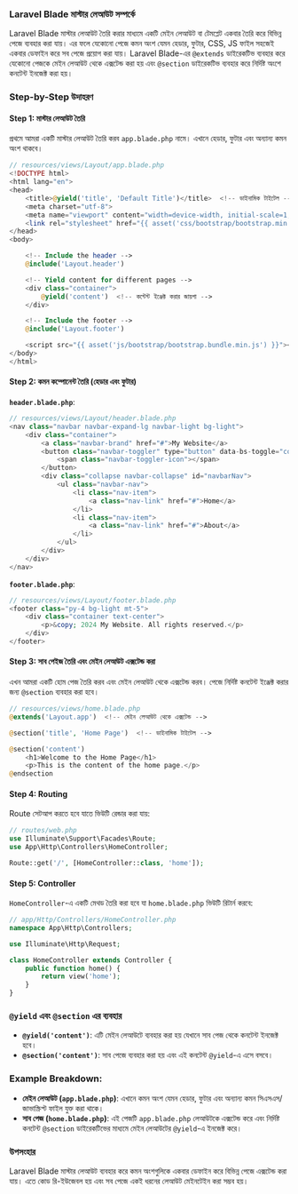 ### Laravel Blade মাস্টার লেআউট সম্পর্কে

Laravel Blade মাস্টার লেআউট তৈরি করার মাধ্যমে একটি মেইন লেআউট বা টেমপ্লেট একবার তৈরি করে বিভিন্ন পেজে ব্যবহার করা যায়। এর ফলে যেকোনো পেজে কমন অংশ যেমন হেডার, ফুটার, CSS, JS ফাইল সহজেই একবার ডেফাইন করে সব পেজে প্রয়োগ করা যায়। Laravel Blade-এর `@extends` ডাইরেকটিভ ব্যবহার করে যেকোনো পেজকে মেইন লেআউট থেকে এক্সটেন্ড করা হয় এবং `@section` ডাইরেকটিভ ব্যবহার করে নির্দিষ্ট অংশে কনটেন্ট ইনজেক্ট করা হয়।

### Step-by-Step উদাহরণ

#### Step 1: মাস্টার লেআউট তৈরি

প্রথমে আমরা একটি মাস্টার লেআউট তৈরি করব `app.blade.php` নামে। এখানে হেডার, ফুটার এবং অন্যান্য কমন অংশ থাকবে।

```php
// resources/views/Layout/app.blade.php
<!DOCTYPE html>
<html lang="en">
<head>
    <title>@yield('title', 'Default Title')</title>  <!-- ডাইনামিক টাইটেল -->
    <meta charset="utf-8">
    <meta name="viewport" content="width=device-width, initial-scale=1, shrink-to-fit=no">
    <link rel="stylesheet" href="{{ asset('css/bootstrap/bootstrap.min.css') }}">
</head>
<body>

    <!-- Include the header -->
    @include('Layout.header')

    <!-- Yield content for different pages -->
    <div class="container">
        @yield('content')  <!-- কন্টেন্ট ইঞ্জেক্ট করার জায়গা -->
    </div>

    <!-- Include the footer -->
    @include('Layout.footer')

    <script src="{{ asset('js/bootstrap/bootstrap.bundle.min.js') }}"></script>
</body>
</html>
```

#### Step 2: কমন কম্পোনেন্ট তৈরি (হেডার এবং ফুটার)

**`header.blade.php`**:

```php
// resources/views/Layout/header.blade.php
<nav class="navbar navbar-expand-lg navbar-light bg-light">
    <div class="container">
        <a class="navbar-brand" href="#">My Website</a>
        <button class="navbar-toggler" type="button" data-bs-toggle="collapse" data-bs-target="#navbarNav" aria-controls="navbarNav" aria-expanded="false" aria-label="Toggle navigation">
            <span class="navbar-toggler-icon"></span>
        </button>
        <div class="collapse navbar-collapse" id="navbarNav">
            <ul class="navbar-nav">
                <li class="nav-item">
                    <a class="nav-link" href="#">Home</a>
                </li>
                <li class="nav-item">
                    <a class="nav-link" href="#">About</a>
                </li>
            </ul>
        </div>
    </div>
</nav>
```

**`footer.blade.php`**:

```php
// resources/views/Layout/footer.blade.php
<footer class="py-4 bg-light mt-5">
    <div class="container text-center">
        <p>&copy; 2024 My Website. All rights reserved.</p>
    </div>
</footer>
```

#### Step 3: সাব পেইজ তৈরি এবং মেইন লেআউট এক্সটেন্ড করা

এখন আমরা একটি হোম পেজ তৈরি করব এবং মেইন লেআউট থেকে এক্সটেন্ড করব। পেজে নির্দিষ্ট কনটেন্ট ইঞ্জেক্ট করার জন্য `@section` ব্যবহার করা হবে।

```php
// resources/views/home.blade.php
@extends('Layout.app')  <!-- মেইন লেআউট থেকে এক্সটেন্ড -->

@section('title', 'Home Page')  <!-- ডাইনামিক টাইটেল -->

@section('content')
    <h1>Welcome to the Home Page</h1>
    <p>This is the content of the home page.</p>
@endsection
```

#### Step 4: Routing

Route সেটআপ করতে হবে যাতে ভিউটি রেন্ডার করা যায়:

```php
// routes/web.php
use Illuminate\Support\Facades\Route;
use App\Http\Controllers\HomeController;

Route::get('/', [HomeController::class, 'home']);
```

#### Step 5: Controller

`HomeController`-এ একটি মেথড তৈরি করা হবে যা `home.blade.php` ভিউটি রিটার্ন করবে:

```php
// app/Http/Controllers/HomeController.php
namespace App\Http\Controllers;

use Illuminate\Http\Request;

class HomeController extends Controller {
    public function home() {
        return view('home');
    }
}
```

### `@yield` এবং `@section` এর ব্যবহার

-   **`@yield('content')`**: এটি মেইন লেআউটে ব্যবহার করা হয় যেখানে সাব পেজ থেকে কনটেন্ট ইনজেক্ট হবে।
-   **`@section('content')`**: সাব পেজে ব্যবহার করা হয় এবং এই কনটেন্ট `@yield`-এ এসে বসবে।

### Example Breakdown:

-   **মেইন লেআউট (`app.blade.php`)**: এখানে কমন অংশ যেমন হেডার, ফুটার এবং অন্যান্য কমন সিএসএস/জাভাস্ক্রিপ্ট ফাইল যুক্ত করা থাকে।
-   **সাব পেজ (`home.blade.php`)**: এই পেজটি `app.blade.php` লেআউটকে এক্সটেন্ড করে এবং নির্দিষ্ট কনটেন্ট `@section` ডাইরেকটিভের মাধ্যমে মেইন লেআউটের `@yield`-এ ইনজেক্ট করে।

### উপসংহার

Laravel Blade মাস্টার লেআউট ব্যবহার করে কমন অংশগুলিকে একবার ডেফাইন করে বিভিন্ন পেজে এক্সটেন্ড করা যায়। এতে কোড রি-ইউজেবল হয় এবং সব পেজে একই ধরনের লেআউট মেইনটেইন করা সম্ভব হয়।
